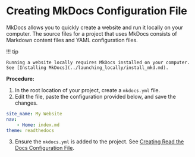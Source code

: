 # Creating MkDocs Configuration File

MkDocs allows you to quickly create a website and run it locally on your computer.
The source files for a project that uses MkDocs consists of Markdown content files and YAML configuration files.

!!! tip

    Running a website locally requires MkDocs installed on your computer. See [Installing MkDocs](../launching_locally/install_mkd.md).

**Procedure:**

1. In the root location of your project, create a `mkdocs.yml` file.
2. Edit the file, paste the configuration provided below, and save the changes.
``` yaml title="mkdocs.yml"
site_name: My Website
nav:
    - Home: index.md
theme: readthedocs
```
3. Ensure the `mkdocs.yml` is added to the project. See [Creating Read the Docs Configuration File](creating_rdt.md).
